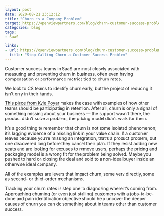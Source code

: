 ```yaml
---
layout: post
date: 2020-08-21 23:12:12
title: "Churn is a Company Problem"
target: https://openviewpartners.com/blog/churn-customer-success-problem/#.X0HgFoFq2-o
categories: blog
tags:
- SaaS

links:
- url: https://openviewpartners.com/blog/churn-customer-success-problem/#.X0HgFoFq2-o
  title: "Stop Calling Churn a Customer Success Problem"
---
```


Customer success teams in SaaS are most closely associated with measuring and preventing churn in business, often even having compensation or performance metrics tied to churn rates.

We look to CS teams to identify churn early, but the project of reducing it isn’t only in their hands.

[This piece from Kyle Poyar](https://openviewpartners.com/blog/churn-customer-success-problem/#.X0HgFoFq2-o "Churn isn't just customer success") makes the case with examples of how other teams should be participating in retention. After all, churn is only a signal of something missing about your business — the support wasn’t there, the product didn’t solve a problem, the pricing model didn’t work for them.

It’s a good thing to remember that churn is not some isolated phenomenon; it’s lagging evidence of a missing link in your value chain. If a customer leaves because you’re missing an integration, that’s a product problem, but one discovered long before they cancel their plan. If they resist adding new seats and are looking for excuses to remove users, perhaps the pricing and packaging model is a wrong fit for the problem being solved. Maybe you pushed to hard on closing the deal and sold to a non-ideal buyer inside an otherwise ideal company.

All of the examples are levers that impact churn, some very directly, some as second- or third-order mechanisms.

Tracking your churn rates is step one to diagnosing where it’s coming from. Approaching churning (or even just stalling) customers with a jobs-to-be-done and pain identification objective should help uncover the deeper causes of churn you can do something about in teams other than customer success.

